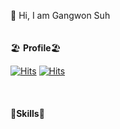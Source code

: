 👋  Hi, I am Gangwon Suh
<br/>
<br/>
<br/>
🏖️ **Profile**🏖️  
    
[![Hits](https://hits.seeyoufarm.com/api/count/incr/badge.svg?url=https%3A%2F%2Fgithub.com%2Fgswon%2Fgswon&count_bg=%233EE7B1&title_bg=%23000000&icon=pinboard.svg&icon_color=%23FFFFFF&title=Github&edge_flat=false)](https://hits.seeyoufarm.com)
[![Hits](https://hits.seeyoufarm.com/api/count/incr/badge.svg?url=https%3A%2F%2Fwww.linkedin.com%2Fin%2Fgangwon-suh%2F&count_bg=%2391CFF9&title_bg=%2391CFF9&icon=pinboard.svg&icon_color=%23FFFFFF&title=Linkedin&edge_flat=false)](https://hits.seeyoufarm.com)
<br/>
<br/>
<br/>  
📙**Skills**📙
